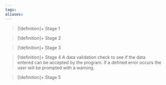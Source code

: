 ```yaml
---
tags:
aliases:
---
```


> [!definition]+ Stage 1
>

> [!definition]+ Stage 2
>

> [!definition]+ Stage 3
>

> [!definition]+ Stage 4
> A data validation check to see if the data entered can be accepted by the program. If a defined error occurs the user will be prompted with a warning.

> [!definition]+ Stage 5
>



